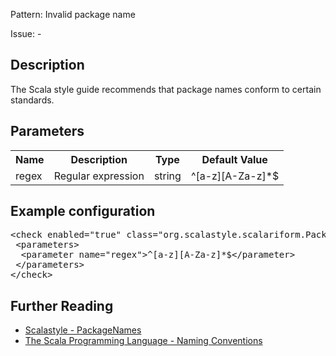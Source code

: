 Pattern: Invalid package name

Issue: -

## Description

The Scala style guide recommends that package names conform to certain standards.

## Parameters
<table><tr><th>Name</th><th>Description</th><th>Type</th><th>Default Value</th></tr><tr><td>regex</td>
        <td>Regular expression</td>
        <td>string</td>
        <td>^[a-z][A-Za-z]*$</td>
      </tr></table>

## Example configuration
<pre>&lt;check enabled=&quot;true&quot; class=&quot;org.scalastyle.scalariform.PackageNamesChecker&quot; level=&quot;warning&quot;&gt;
 &lt;parameters&gt;
  &lt;parameter name=&quot;regex&quot;&gt;^[a-z][A-Za-z]*$&lt;/parameter&gt;
 &lt;/parameters&gt;
&lt;/check&gt;</pre>
<a name="org_scalastyle_scalariform_PackageObjectNamesChecker" />

## Further Reading

* [Scalastyle - PackageNames](http://www.scalastyle.org/rules-1.0.0.html#org_scalastyle_scalariform_PackageNamesChecker)
* [The Scala Programming Language - Naming Conventions](https://docs.scala-lang.org/style/naming-conventions.html#packages)